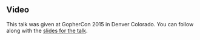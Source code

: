 <!--
{
"name" : "evolution-of-go",
"version" : "0.1",
"title" : "The Evolution of Go",
"description" : "The past and the future of Go.",
"homepage" : "http://talks.golang.org/2015/gophercon-goevolution.slide",
"canonicalSource" : "http://talks.golang.org/2015/gophercon-goevolution.slide",
"freshnessDate" : 2015-07-28,
"license" : "All Rights Reserved"
}
-->

<!-- @section -->

## Video

This talk was given at GopherCon 2015 in Denver Colorado. You can follow along with the [slides for the talk](http://talks.golang.org/2015/gophercon-goevolution.slide).


<!-- @asset, "contentType": "outlearn/video", "provider": "youtube", "url": "https://www.youtube.com/embed/0ReKdcpNyQg" -->
